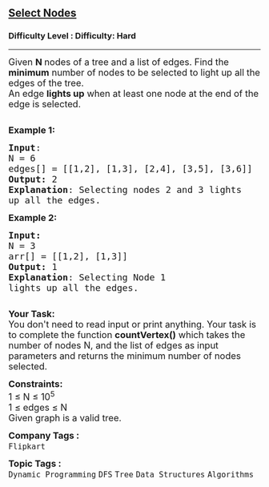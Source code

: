 <h2><a href="https://www.geeksforgeeks.org/problems/select-nodes--170645/1?page=6&category=Graph,DFS,BFS&sortBy=difficulty">Select Nodes</a></h2><h3>Difficulty Level : Difficulty: Hard</h3><hr><div class="problems_problem_content__Xm_eO"><p><span style="font-size: 18px;">Given <strong>N&nbsp;</strong>nodes of a tree and a list of edges. Find the <strong>minimum</strong> number of nodes to be selected to light up all the edges of the tree.<br>An edge <strong>lights up</strong> when at least one node at the end of the edge is selected.</span></p>
<p><br><span style="font-size: 18px;"><strong>Example 1:</strong></span></p>
<pre><span style="font-size: 18px;"><strong>Input</strong>:
N = 6
edges[] = [[1,2], [1,3], [2,4], [3,5], [3,6]]
<strong>Output:</strong>&nbsp;2
<strong>Explanation</strong>: Selecting nodes 2 and 3 lights
up all the edges.</span>
</pre>
<p><span style="font-size: 18px;"><strong>Example 2:</strong></span></p>
<pre><span style="font-size: 18px;"><strong>Input:</strong>
N = 3
arr[] = [[1,2], [1,3]]
<strong>Output:&nbsp;</strong>1
<strong>Explanation</strong>: Selecting Node 1 
lights up all the edges.</span>
</pre>
<p><br><span style="font-size: 18px;"><strong>Your Task:&nbsp;&nbsp;</strong><br>You don't need to read input or print anything. Your task is to complete the function <strong>countVertex()</strong>&nbsp;which takes the number of nodes&nbsp;N, and the list of edges as input parameters&nbsp;and returns the minimum number of nodes selected.</span></p>
<p><span style="font-size: 18px;"><strong>Constraints:</strong><br>1 ≤ N ≤ 10<sup>5</sup><br>1 ≤ edges ≤ N<br>Given graph is a valid tree.</span></p></div><p><span style=font-size:18px><strong>Company Tags : </strong><br><code>Flipkart</code>&nbsp;<br><p><span style=font-size:18px><strong>Topic Tags : </strong><br><code>Dynamic Programming</code>&nbsp;<code>DFS</code>&nbsp;<code>Tree</code>&nbsp;<code>Data Structures</code>&nbsp;<code>Algorithms</code>&nbsp;